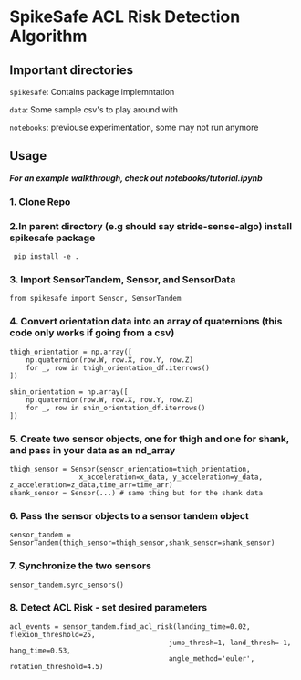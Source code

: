 # SpikeSafe ACL Risk Detection Algorithm
## Important directories

```spikesafe```: Contains package implemntation

```data```: Some sample csv's to play around with

```notebooks```: previouse experimentation, some may not run anymore



## Usage
***For an example walkthrough, check out notebooks/tutorial.ipynb***

### 1. Clone Repo

### 2.In parent directory (e.g should say stride-sense-algo) install spikesafe package
``` pip install -e .```

### 3. Import SensorTandem, Sensor, and SensorData
``` 
from spikesafe import Sensor, SensorTandem
```
### 4. Convert orientation data into an array of quaternions  (this code only works if going from a csv)

```
thigh_orientation = np.array([
    np.quaternion(row.W, row.X, row.Y, row.Z)
    for _, row in thigh_orientation_df.iterrows()
])

shin_orientation = np.array([
    np.quaternion(row.W, row.X, row.Y, row.Z)
    for _, row in shin_orientation_df.iterrows()
])
```
### 5. Create two sensor objects, one for thigh and one for shank, and pass in your data as an nd_array
```
thigh_sensor = Sensor(sensor_orientation=thigh_orientation,
                 x_acceleration=x_data, y_acceleration=y_data, z_acceleration=z_data,time_arr=time_arr) 
shank_sensor = Sensor(...) # same thing but for the shank data
```

### 6. Pass the sensor objects to a sensor tandem object 
```
sensor_tandem = SensorTandem(thigh_sensor=thigh_sensor,shank_sensor=shank_sensor)
```
### 7. Synchronize the two sensors
```
sensor_tandem.sync_sensors()
```

### 8. Detect ACL Risk - set desired parameters 
```
acl_events = sensor_tandem.find_acl_risk(landing_time=0.02, flexion_threshold=25,
                                       jump_thresh=1, land_thresh=-1, hang_time=0.53,
                                       angle_method='euler', rotation_threshold=4.5)
```
